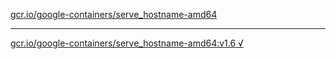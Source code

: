 [gcr.io/google-containers/serve_hostname-amd64](https://hub.docker.com/r/anjia0532/serve_hostname-amd64/tags/) 

----
[gcr.io/google-containers/serve_hostname-amd64:v1.6 √](https://hub.docker.com/r/anjia0532/serve_hostname-amd64/tags/)

